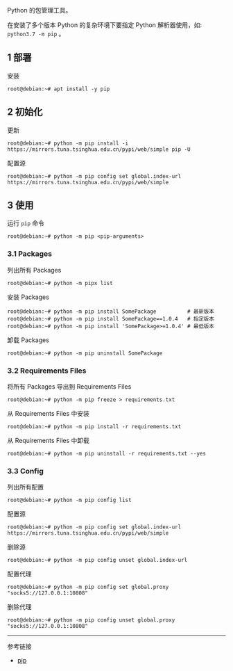 Python 的包管理工具。

在安装了多个版本 Python 的复杂环境下要指定 Python 解析器使用，如:  `python3.7 -m pip` 。

## 1 部署

安装

```shell
root@debian:~# apt install -y pip
```

## 2 初始化

更新

```shell
root@debian:~# python -m pip install -i https://mirrors.tuna.tsinghua.edu.cn/pypi/web/simple pip -U
```

配置源


```shell
root@debian:~# python -m pip config set global.index-url https://mirrors.tuna.tsinghua.edu.cn/pypi/web/simple
```

## 3 使用

运行 `pip` 命令

```shell
root@debian:~# python -m pip <pip-arguments>
```

### 3.1 Packages

列出所有 Packages

```shell
root@debian:~# python -m pipx list
```

安装 Packages

```shell
root@debian:~# python -m pip install SomePackage          # 最新版本
root@debian:~# python -m pip install SomePackage==1.0.4   # 指定版本
root@debian:~# python -m pip install 'SomePackage>=1.0.4' # 最低版本
```

卸载 Packages

```shell
root@debian:~# python -m pip uninstall SomePackage
```

### 3.2 Requirements Files

将所有 Packages 导出到 Requirements Files

```shell
root@debian:~# python -m pip freeze > requirements.txt
```

从 Requirements Files 中安装

```shell
root@debian:~# python -m pip install -r requirements.txt
```

从 Requirements Files 中卸载

```shell
root@debian:~# python -m pip uninstall -r requirements.txt --yes
```

### 3.3 Config

列出所有配置

```shell
root@debian:~# python -m pip config list
```

配置源

```shell
root@debian:~# python -m pip config set global.index-url https://mirrors.tuna.tsinghua.edu.cn/pypi/web/simple
```

删除源

```shell
root@debian:~# python -m pip config unset global.index-url
```

配置代理

```shell
root@debian:~# python -m pip config set global.proxy "socks5://127.0.0.1:10808"
```

删除代理

```shell
root@debian:~# python -m pip config unset global.proxy "socks5://127.0.0.1:10808"
```

---

参考链接

- [pip](https://pip.pypa.io/en/stable/)
